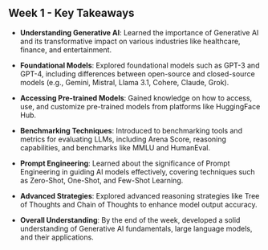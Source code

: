 ## Week 1 - Key Takeaways

- **Understanding Generative AI**: Learned the importance of Generative AI and its transformative impact on various industries like healthcare, finance, and entertainment.
  
- **Foundational Models**: Explored foundational models such as GPT-3 and GPT-4, including differences between open-source and closed-source models (e.g., Gemini, Mistral, Llama 3.1, Cohere, Claude, Grok).

- **Accessing Pre-trained Models**: Gained knowledge on how to access, use, and customize pre-trained models from platforms like HuggingFace Hub.

- **Benchmarking Techniques**: Introduced to benchmarking tools and metrics for evaluating LLMs, including Arena Score, reasoning capabilities, and benchmarks like MMLU and HumanEval.

- **Prompt Engineering**: Learned about the significance of Prompt Engineering in guiding AI models effectively, covering techniques such as Zero-Shot, One-Shot, and Few-Shot Learning.

- **Advanced Strategies**: Explored advanced reasoning strategies like Tree of Thoughts and Chain of Thoughts to enhance model output accuracy.

- **Overall Understanding**: By the end of the week, developed a solid understanding of Generative AI fundamentals, large language models, and their applications.

